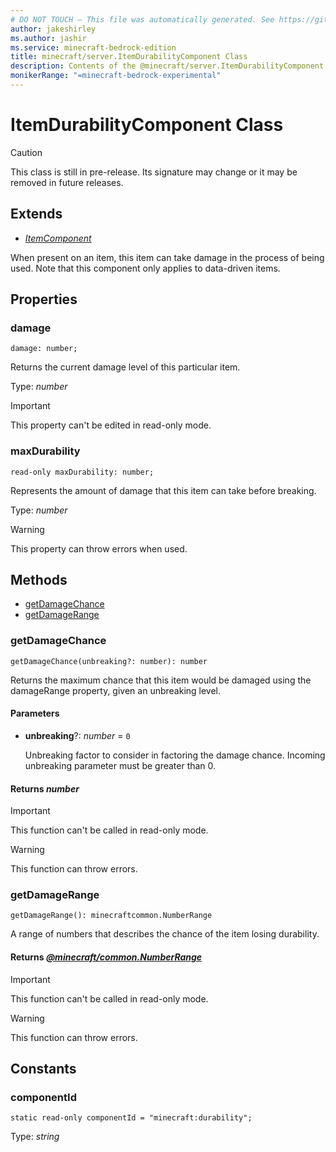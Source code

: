 ```yaml
---
# DO NOT TOUCH — This file was automatically generated. See https://github.com/mojang/minecraftapidocsgenerator to modify descriptions, examples, etc.
author: jakeshirley
ms.author: jashir
ms.service: minecraft-bedrock-edition
title: minecraft/server.ItemDurabilityComponent Class
description: Contents of the @minecraft/server.ItemDurabilityComponent class.
monikerRange: "=minecraft-bedrock-experimental"
---
```

# ItemDurabilityComponent Class

> [!CAUTION]
> This class is still in pre-release.  Its signature may change or it may be removed in future releases.

## Extends
- [*ItemComponent*](ItemComponent.md)

When present on an item, this item can take damage in the process of being used. Note that this component only applies to data-driven items.

## Properties

### **damage**
`damage: number;`

Returns the current damage level of this particular item.

Type: *number*
  
> [!IMPORTANT]
> This property can't be edited in read-only mode.

### **maxDurability**
`read-only maxDurability: number;`

Represents the amount of damage that this item can take before breaking.

Type: *number*
    
> [!WARNING]
> This property can throw errors when used.

## Methods
- [getDamageChance](#getdamagechance)
- [getDamageRange](#getdamagerange)

### **getDamageChance**
`
getDamageChance(unbreaking?: number): number
`

Returns the maximum chance that this item would be damaged using the damageRange property, given an unbreaking level.

#### **Parameters**
- **unbreaking**?: *number* = `0`
  
  Unbreaking factor to consider in factoring the damage chance. Incoming unbreaking parameter must be greater than 0.

#### **Returns** *number*

> [!IMPORTANT]
> This function can't be called in read-only mode.

> [!WARNING]
> This function can throw errors.

### **getDamageRange**
`
getDamageRange(): minecraftcommon.NumberRange
`

A range of numbers that describes the chance of the item losing durability.

#### **Returns** [*@minecraft/common.NumberRange*](../../minecraft/common/NumberRange.md)

> [!IMPORTANT]
> This function can't be called in read-only mode.

> [!WARNING]
> This function can throw errors.

## Constants

### **componentId**
`static read-only componentId = "minecraft:durability";`

Type: *string*
